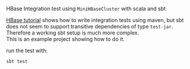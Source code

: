 HBase Integration test using `MiniHBaseCluster` with scala and sbt

[HBase tutorial][hbase-tutorial] shows how to write integration tests using maven, but sbt does not seem to support transitive dependencies of type `test-jar`. 
Therefore a working sbt setup is much more complex.  
This is an example project showing how to do it. 

run the test with:
```shell
sbt test
```

[hbase-tutorial]: https://github.com/apache/hbase/blob/master/src/main/asciidoc/_chapters/unit_testing.adoc#4-integration-testing-with-an-hbase-mini-cluster